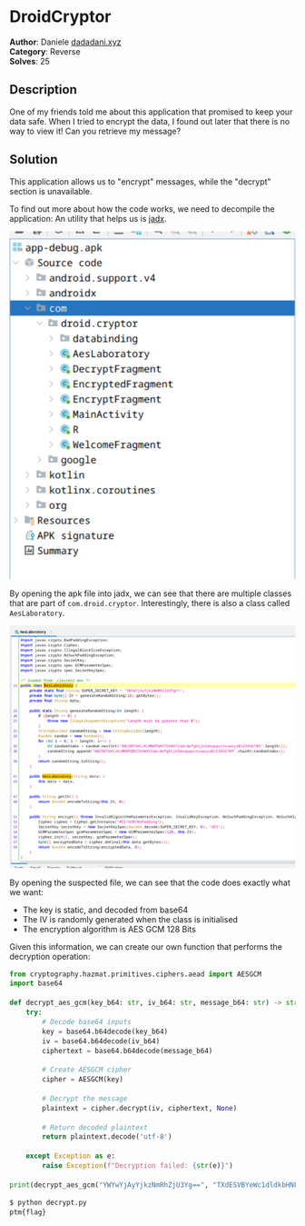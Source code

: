# DroidCryptor
<b>Author</b>: Daniele [dadadani.xyz](https://dadadani.xyz)<br>
<b>Category</b>: Reverse<br>
<b>Solves</b>: 25<br>

## Description

One of my friends told me about this application that promised to keep your data safe. When I tried to encrypt the data, I found out later that there is no way to view it! Can you retrieve my message?

## Solution

This application allows us to "encrypt" messages, while the "decrypt" section is unavailable.

To find out more about how the code works, we need to decompile the application: An utility that helps us is [jadx](https://github.com/skylot/jadx).

![sidebar](./writeup/jadx.png)

By opening the apk file into jadx, we can see that there are multiple classes that are part of `com.droid.cryptor`. Interestingly, there is also a class called `AesLaboratory`.

![decompiled code](./writeup/decompiled.png)

By opening the suspected file, we can see that the code does exactly what we want:
- The key is static, and decoded from base64
- The IV is randomly generated when the class is initialised
- The encryption algorithm is AES GCM 128 Bits

Given this information, we can create our own function that performs the decryption operation:

```python
from cryptography.hazmat.primitives.ciphers.aead import AESGCM
import base64

def decrypt_aes_gcm(key_b64: str, iv_b64: str, message_b64: str) -> str:
    try:
        # Decode base64 inputs
        key = base64.b64decode(key_b64)
        iv = base64.b64decode(iv_b64)
        ciphertext = base64.b64decode(message_b64)
        
        # Create AESGCM cipher
        cipher = AESGCM(key)
        
        # Decrypt the message
        plaintext = cipher.decrypt(iv, ciphertext, None)
        
        # Return decoded plaintext
        return plaintext.decode('utf-8')
    
    except Exception as e:
        raise Exception(f"Decryption failed: {str(e)}")
    
print(decrypt_aes_gcm("YWYwYjAyYjkzNmRhZjU3Yg==", "TXdESVBYeWc1dldkbHNFaQ==", "XZdGZ7pi9Ih4wHL/8Mj0q8/o6i/utS2tIsigHXCaEzpTXgesqtnLNJMbagqYH67ut9dbxhXC28w="))
```

```bash
$ python decrypt.py 
ptm{flag}
```